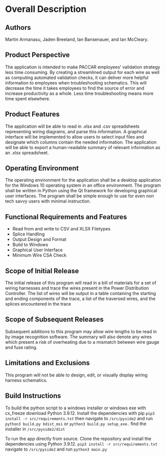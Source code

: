 # Overall Description
## Authors
Martin Armanasu, Jaden Breeland, Ian Bansenauer, and Ian McCleary.

## Product Perspective
The application is intended to make PACCAR employees' validation strategy less time consuming. By creating a streamlined output for each wire as well as computing automated validation checks, it can deliver more helpful information to employees when troubleshooting schematics. This will decrease the time it takes employees to find the source of error and increase productivity as a whole. Less time troubleshooting means more time spent elsewhere.

## Product Features
The application will be able to read in .xlsx and .csv spreadsheets representing wiring diagrams, and parse this information. A graphical interface will be implemented to allow users to select input files and designate which columns contain the needed information. The application will be able to export a human-readable summary of relevant information as an .xlsx spreadsheet.

## Operating Environment
The operating environment for the application shall be a desktop application for the Windows 10 operating system in an office environment. The program shall be written in Python using the Qt framework for developing graphical user interfaces. The program shall be simple enough to use for even non tech savvy users with minimal instruction.

## Functional Requirements and Features
<ul>
    <li>Read from and write to CSV and XLSX Filetypes</li>
    <li>Splice Handling</li>
    <li>Output Design and Format</li>
    <li>Build to Windows</li>
    <li>Graphical User Interface</li>
    <li>Minimum Wire CSA Check</li>
</ul>

<h2>Scope of Initial Release</h2>
The initial release of this program will read in a bill of materials for a set of wiring harnesses and trace the wires present in the Power Distribution Controller.
The list of wires will be output in a table containing the starting and ending components of the trace, a list of the traversed wires, and the splices encountered in the trace

## Scope of Subsequent Releases
Subsequent additions to this program may allow wire lengths to be read in by image recognition software.
The summary will also denote any wires which present a risk of overheating due to a mismatch between wire gauge and fuse rating.

## Limitations and Exclusions
This program will not be able to design, edit, or visually display wiring harness schematics.

## Build Instructions
To build the python script to a windows installer or windows exe with cx_freeze download Python 3.9.12. Install the dependencies with pip `pip3 install -r src/requirements.txt` then navigate to `/src/pyside2` and run `python3 build.py bdist_msi` or `python3 build.py setup_exe.`
find the installer in `/src/pyside2/dist`

To run the app directly from source. Clone the repository and install the dependencies using Python 3.9.12. `pip3 install -r src/requirements.txt` navigate to `/src/pyside2` and run `python3 main.py`
